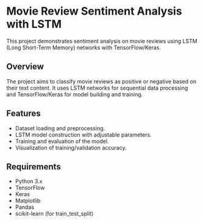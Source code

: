 # Movie Review Sentiment Analysis with LSTM

This project demonstrates sentiment analysis on movie reviews using LSTM (Long Short-Term Memory) networks with TensorFlow/Keras.

## Overview

The project aims to classify movie reviews as positive or negative based on their text content. It uses LSTM networks for sequential data processing and TensorFlow/Keras for model building and training.

## Features

- Dataset loading and preprocessing.
- LSTM model construction with adjustable parameters.
- Training and evaluation of the model.
- Visualization of training/validation accuracy.

## Requirements

- Python 3.x
- TensorFlow
- Keras
- Matplotlib
- Pandas
- scikit-learn (for train_test_split)
